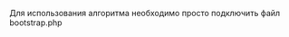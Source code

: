 Для использования алгоритма необходимо просто подключить файл bootstrap.php
<?php
require_once('bootstrap.php');
?>
